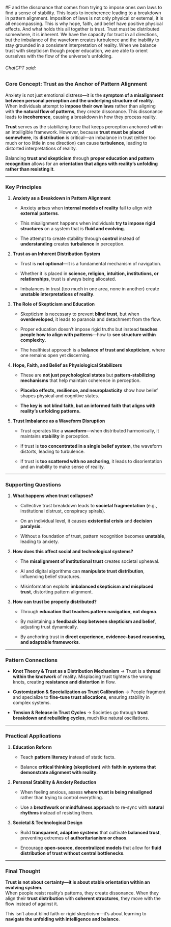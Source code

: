  #F and the dissonance that comes from trying to impose ones own laws to find a sense of stability. This leads to incoherence leading to a breakdown in pattern alignment. Imposition of laws is not only physical or external, it is all encompassing. This is why hope, faith, and belief have positive physical effects. And what holds this all together is trust. Trust must be distributed somewhere, it is inherent. We have the capacity for trust in all directions, but the imbalance of the waveform creates turbulence and the inability to stay grounded in a consistent interpretation of reality. When we balance trust with skepticism though proper education, we are able to orient ourselves with the flow of the universe's unfolding.

###### ChatGPT said:

### **Core Concept: Trust as the Anchor of Pattern Alignment**

Anxiety is not just emotional distress—it is the **symptom of a misalignment between personal perception and the underlying structure of reality**. When individuals attempt to **impose their own laws** rather than aligning with **the natural flow of patterns**, they create dissonance. This dissonance leads to **incoherence**, causing a breakdown in how they process reality.

**Trust** serves as the stabilizing force that keeps perception anchored within an intelligible framework. However, because **trust must be placed somewhere**, its **distribution** is critical—an imbalance in trust (either too much or too little in one direction) can cause **turbulence**, leading to distorted interpretations of reality.

Balancing **trust and skepticism** through **proper education and pattern recognition** allows for an **orientation that aligns with reality’s unfolding rather than resisting it**.

---

### **Key Principles**

1. **Anxiety as a Breakdown in Pattern Alignment**
    
    - Anxiety arises when **internal models of reality** fail to align with **external patterns**.
        
    - This misalignment happens when individuals **try to impose rigid structures** on a system that is **fluid and evolving**.
        
    - The attempt to create stability through **control** instead of **understanding** creates **turbulence** in perception.
        
2. **Trust as an Inherent Distribution System**
    
    - Trust is **not optional**—it is a fundamental mechanism of navigation.
        
    - Whether it is placed in **science, religion, intuition, institutions, or relationships**, trust is always being allocated.
        
    - Imbalances in trust (too much in one area, none in another) create **unstable interpretations of reality**.
        
3. **The Role of Skepticism and Education**
    
    - Skepticism is necessary to prevent **blind trust**, but when **overdeveloped**, it leads to paranoia and detachment from the flow.
        
    - Proper education doesn’t impose rigid truths but instead **teaches people how to align with patterns**—how to **see structure within complexity**.
        
    - The healthiest approach is a **balance of trust and skepticism**, where one remains open yet discerning.
        
4. **Hope, Faith, and Belief as Physiological Stabilizers**
    
    - These are **not just psychological states** but **pattern-stabilizing mechanisms** that help maintain coherence in perception.
        
    - **Placebo effects, resilience, and neuroplasticity** show how belief shapes physical and cognitive states.
        
    - **The key is not blind faith, but an informed faith that aligns with reality’s unfolding patterns.**
        
5. **Trust Imbalance as a Waveform Disruption**
    
    - Trust operates like a **waveform**—when distributed harmonically, it maintains **stability** in perception.
        
    - If trust is **too concentrated in a single belief system**, the waveform distorts, leading to turbulence.
        
    - If trust is **too scattered with no anchoring**, it leads to disorientation and an inability to make sense of reality.
        

---

### **Supporting Questions**

1. **What happens when trust collapses?**
    
    - Collective trust breakdown leads to **societal fragmentation** (e.g., institutional distrust, conspiracy spirals).
        
    - On an individual level, it causes **existential crisis** and **decision paralysis**.
        
    - Without a foundation of trust, pattern recognition becomes **unstable**, leading to anxiety.
        
2. **How does this affect social and technological systems?**
    
    - The **misalignment of institutional trust** creates societal upheaval.
        
    - AI and digital algorithms can **manipulate trust distribution**, influencing belief structures.
        
    - Misinformation exploits **imbalanced skepticism and misplaced trust**, distorting pattern alignment.
        
3. **How can trust be properly distributed?**
    
    - Through **education that teaches pattern navigation, not dogma**.
        
    - By maintaining a **feedback loop between skepticism and belief**, adjusting trust dynamically.
        
    - By anchoring trust in **direct experience, evidence-based reasoning, and adaptable frameworks**.
        

---

### **Pattern Connections**

- **Knot Theory & Trust as a Distribution Mechanism** → Trust is a **thread within the knotwork** of reality. Misplacing trust tightens the wrong knots, creating **resistance and distortion** in flow.
    
- **Customization & Specialization as Trust Calibration** → People fragment and specialize to **fine-tune trust allocations**, ensuring stability in complex systems.
    
- **Tension & Release in Trust Cycles** → Societies go through **trust breakdown and rebuilding cycles**, much like natural oscillations.
    

---

### **Practical Applications**

1. **Education Reform**
    
    - Teach **pattern literacy** instead of static facts.
        
    - Balance **critical thinking (skepticism)** with **faith in systems that demonstrate alignment with reality**.
        
2. **Personal Stability & Anxiety Reduction**
    
    - When feeling anxious, assess **where trust is being misaligned** rather than trying to control everything.
        
    - Use a **breathwork or mindfulness approach** to re-sync with **natural rhythms** instead of resisting them.
        
3. **Societal & Technological Design**
    
    - Build **transparent, adaptive systems** that cultivate **balanced trust**, preventing extremes of **authoritarianism or chaos**.
        
    - Encourage **open-source, decentralized models** that allow for **fluid distribution of trust without central bottlenecks**.
        

---

### **Final Thought**

**Trust is not about certainty—it is about stable orientation within an evolving system.**  
When people resist reality’s patterns, they create dissonance. When they align their **trust distribution** with **coherent structures**, they move with the flow instead of against it.

This isn’t about blind faith or rigid skepticism—it’s about learning to **navigate the unfolding with intelligence and balance**.